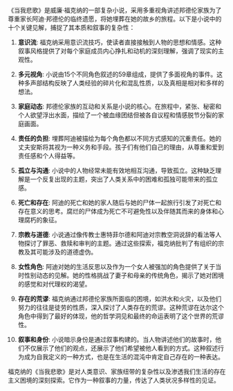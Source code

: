 《当我悲歌》是威廉·福克纳的一部复杂小说，采用多重视角讲述邦德伦家族为了尊重家长阿迪·邦德伦的临终遗愿，将她埋葬在她的故乡的旅程。以下是小说中的十个关键见解，捕捉了其本质和叙事的复杂性：

1. **意识流**: 福克纳采用意识流技巧，使读者直接接触到人物的思想和情感。这种叙事风格提供了对每个家庭成员内心挣扎和动机的深刻理解，强调了现实的主观性。

2. **多元视角**: 小说由15个不同角色叙述的59章组成，提供了多面视角的事件。这种多声部结构反映了人类经验的碎片化和混乱性质，以及真相是相对和多样的想法。

3. **家庭动态**: 邦德伦家族的互动和关系是小说的核心。在旅程中，紧张、秘密和个人欲望浮出水面，描绘了一个被血缘团结但被各自议程和情感脱节分裂的家庭画面。

4. **责任的负担**: 埋葬阿迪被描绘为每个角色都以不同方式感知的沉重责任。她的丈夫安斯将其视为一种义务和手段。孩子们有他们自己的理由，从尊重和爱到责任感和个人得益等。

5. **孤立与沟通**: 小说中的人物经常未能有效地相互沟通，导致孤立。这种缺乏理解是一个反复出现的主题，突出了人类关系中的困难和孤独可能带来的孤立感。

6. **死亡和存在**: 阿迪的死亡和她的家人随后与她的尸体一起旅行引发了对死亡和存在意义的思考。腐烂的尸体成为死亡不可避免性以及伴随其而来的身体和心理腐朽的象征。

7. **宗教与道德**: 小说通过像传教士惠特菲尔德和阿迪对宗教空洞说辞的看法等人物探讨了罪恶、救赎和审判的主题。通过这些探索，福克纳批判了有组织的宗教及其可能涉及的道德虚伪。

8. **女性角色**: 阿迪对她的生活反思以及作为一个女人被强加的角色提供了关于当时性别动态的见解。她的性格挑战了妻子和母亲的传统角色，揭示了她对困境的感觉和对代理权的渴望。

9. **存在的荒谬**: 福克纳通过邦德伦家族所面临的困境，如洪水和火灾，以及他们努力的往往是徒劳的性质，深入探讨了人类存在的荒谬。这种荒谬在达尔这个角色中得到了最好的体现，他的哲学洞见和最终的命运表明了这个世界的荒谬性。

10. **叙事和身份**: 小说暗示身份是通过叙事构建的。当人物讲述他们的故事时，他们不仅展示了他们的观点，还展示了他们希望被他人看到的方式。这种叙述行为成为自我定义的一种方式，也是在生活的混沌中肯定自己存在的一种表达。

福克纳的《当我悲歌》是对人类意识、家族纽带的复杂性以及渗透我们生活的存在主义困境的深刻探索。它作为一种叙事的力量，传达了人类状况多样性的见证。